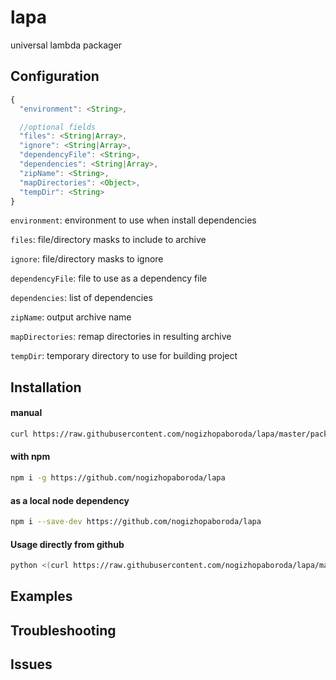 # lapa
universal lambda packager


## Configuration

```js
{
  "environment": <String>,

  //optional fields
  "files": <String|Array>,
  "ignore": <String|Array>,
  "dependencyFile": <String>,
  "dependencies": <String|Array>,
  "zipName": <String>,
  "mapDirectories": <Object>,
  "tempDir": <String>
}
```

`environment`: environment to use when install dependencies

`files`: file/directory masks to include to archive

`ignore`: file/directory masks to ignore

`dependencyFile`: file to use as a dependency file

`dependencies`: list of dependencies

`zipName`: output archive name

`mapDirectories`: remap directories in resulting archive

`tempDir`: temporary directory to use for building project

## Installation

#### manual

```sh
curl https://raw.githubusercontent.com/nogizhopaboroda/lapa/master/packer.py -o /usr/local/bin/lapa && chmod +x /usr/local/bin/lapa
```

#### with npm

```sh
npm i -g https://github.com/nogizhopaboroda/lapa
```

#### as a local node dependency
```sh
npm i --save-dev https://github.com/nogizhopaboroda/lapa
```

#### Usage directly from github

```sh
python <(curl https://raw.githubusercontent.com/nogizhopaboroda/lapa/master/packer.py) [arguments]
```

## Examples

## Troubleshooting

## Issues
